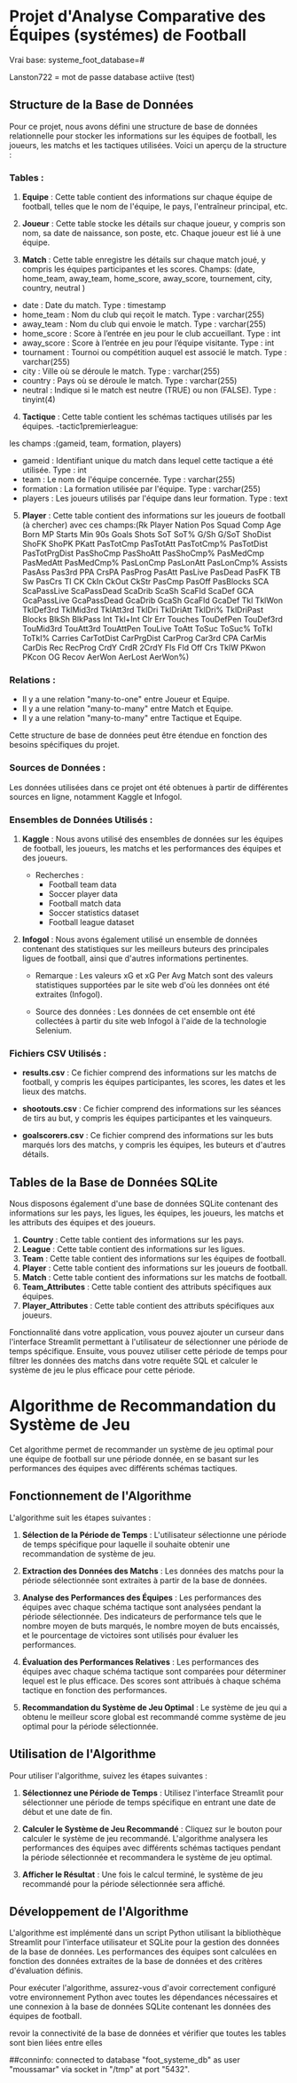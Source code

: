 # Projet d'Analyse Comparative des Équipes (systémes) de Football
Vrai base: systeme_foot_database=#

Lanston722 = mot de passe database actiive (test)
## Structure de la Base de Données

Pour ce projet, nous avons défini une structure de base de données relationnelle pour stocker les informations sur les équipes de football, les joueurs, les matchs et les tactiques utilisées. Voici un aperçu de la structure :

### Tables :

1. **Equipe** : Cette table contient des informations sur chaque équipe de football, telles que le nom de l'équipe, le pays, l'entraîneur principal, etc.

2. **Joueur** : Cette table stocke les détails sur chaque joueur, y compris son nom, sa date de naissance, son poste, etc. Chaque joueur est lié à une équipe.

3. **Match** : Cette table enregistre les détails sur chaque match joué, y compris les équipes participantes et les scores.
Champs: (date, home_team, away_team, home_score,  away_score, tournement, city, country, neutral )

- date : Date du match. Type : timestamp
- home_team : Nom du club qui reçoit le match. Type : varchar(255)
- away_team : Nom du club qui envoie le match. Type : varchar(255)
- home_score : Score à l’entrée en jeu pour le club accueillant. Type : int
- away_score : Score à l’entrée en jeu pour l’équipe visitante. Type : int
- tournament : Tournoi ou compétition auquel est associé le match. Type : varchar(255)
- city : Ville où se déroule le match. Type : varchar(255)
- country : Pays où se déroule le match. Type : varchar(255)
- neutral : Indique si le match est neutre (TRUE) ou non (FALSE). Type : tinyint(4)

4. **Tactique** : Cette table contient les schémas tactiques utilisés par les équipes.
-tactic1premierleague:

les champs :(gameid, team, formation, players)
- gameid : Identifiant unique du match dans lequel cette tactique a été utilisée. Type : int
- team : Le nom de l'équipe concernée. Type : varchar(255)
- formation : La formation utilisée par l'équipe. Type : varchar(255)
- players : Les joueurs utilisés par l'équipe dans leur formation. Type : text

5. **Player** : Cette table contient des informations sur les joueurs de football (à chercher)
avec ces champs:(Rk	Player	Nation	Pos	Squad	Comp	Age	Born	MP	Starts	Min	90s	Goals	Shots	SoT	SoT%	G/Sh	G/SoT	ShoDist	ShoFK	ShoPK	PKatt	PasTotCmp	PasTotAtt	PasTotCmp%	PasTotDist	PasTotPrgDist	PasShoCmp	PasShoAtt	PasShoCmp%	PasMedCmp	PasMedAtt	PasMedCmp%	PasLonCmp	PasLonAtt	PasLonCmp%	Assists	PasAss	Pas3rd	PPA	CrsPA	PasProg	PasAtt	PasLive	PasDead	PasFK	TB	Sw	PasCrs	TI	CK	CkIn	CkOut	CkStr	PasCmp	PasOff	PasBlocks	SCA	ScaPassLive	ScaPassDead	ScaDrib	ScaSh	ScaFld	ScaDef	GCA	GcaPassLive	GcaPassDead	GcaDrib	GcaSh	GcaFld	GcaDef	Tkl	TklWon	TklDef3rd	TklMid3rd	TklAtt3rd	TklDri	TklDriAtt	TklDri%	TklDriPast	Blocks	BlkSh	BlkPass	Int	Tkl+Int	Clr	Err	Touches	TouDefPen	TouDef3rd	TouMid3rd	TouAtt3rd	TouAttPen	TouLive	ToAtt	ToSuc	ToSuc%	ToTkl	ToTkl%	Carries	CarTotDist	CarPrgDist	CarProg	Car3rd	CPA	CarMis	CarDis	Rec	RecProg	CrdY	CrdR	2CrdY	Fls	Fld	Off	Crs	TklW	PKwon	PKcon	OG	Recov	AerWon	AerLost	AerWon%)

### Relations :

- Il y a une relation "many-to-one" entre Joueur et Equipe.
- Il y a une relation "many-to-many" entre Match et Equipe.
- Il y a une relation "many-to-many" entre Tactique et Equipe.

Cette structure de base de données peut être étendue en fonction des besoins spécifiques du projet.




### Sources de Données :

Les données utilisées dans ce projet ont été obtenues à partir de différentes sources en ligne, notamment Kaggle et Infogol.

### Ensembles de Données Utilisés :

1. **Kaggle** : Nous avons utilisé des ensembles de données sur les équipes de football, les joueurs, les matchs et les performances des équipes et des joueurs.

   - Recherches :
     - Football team data
     - Soccer player data
     - Football match data
     - Soccer statistics dataset
     - Football league dataset

2. **Infogol** : Nous avons également utilisé un ensemble de données contenant des statistiques sur les meilleurs buteurs des principales ligues de football, ainsi que d'autres informations pertinentes.

   - Remarque : Les valeurs xG et xG Per Avg Match sont des valeurs statistiques supportées par le site web d'où les données ont été extraites (Infogol).

   - Source des données : Les données de cet ensemble ont été collectées à partir du site web Infogol à l'aide de la technologie Selenium.

### Fichiers CSV Utilisés :

- **results.csv** : Ce fichier comprend des informations sur les matchs de football, y compris les équipes participantes, les scores, les dates et les lieux des matchs.

- **shootouts.csv** : Ce fichier comprend des informations sur les séances de tirs au but, y compris les équipes participantes et les vainqueurs.

- **goalscorers.csv** : Ce fichier comprend des informations sur les buts marqués lors des matchs, y compris les équipes, les buteurs et d'autres détails.

## Tables de la Base de Données SQLite

Nous disposons également d'une base de données SQLite contenant des informations sur les pays, les ligues, les équipes, les joueurs, les matchs et les attributs des équipes et des joueurs.

1. **Country** : Cette table contient des informations sur les pays.
2. **League** : Cette table contient des informations sur les ligues.
3. **Team** : Cette table contient des informations sur les équipes de football.
4. **Player** : Cette table contient des informations sur les joueurs de football.
5. **Match** : Cette table contient des informations sur les matchs de football.
6. **Team_Attributes** : Cette table contient des attributs spécifiques aux équipes.
7. **Player_Attributes** : Cette table contient des attributs spécifiques aux joueurs.

Fonctionnalité dans votre application, vous pouvez ajouter un curseur dans l'interface Streamlit permettant à l'utilisateur de sélectionner une période de temps spécifique. Ensuite, vous pouvez utiliser cette période de temps pour filtrer les données des matchs dans votre requête SQL et calculer le système de jeu le plus efficace pour cette période.

# Algorithme de Recommandation du Système de Jeu

Cet algorithme permet de recommander un système de jeu optimal pour une équipe de football sur une période donnée, en se basant sur les performances des équipes avec différents schémas tactiques.

## Fonctionnement de l'Algorithme

L'algorithme suit les étapes suivantes :

1. **Sélection de la Période de Temps** : L'utilisateur sélectionne une période de temps spécifique pour laquelle il souhaite obtenir une recommandation de système de jeu.

2. **Extraction des Données des Matchs** : Les données des matchs pour la période sélectionnée sont extraites à partir de la base de données.

3. **Analyse des Performances des Équipes** : Les performances des équipes avec chaque schéma tactique sont analysées pendant la période sélectionnée. Des indicateurs de performance tels que le nombre moyen de buts marqués, le nombre moyen de buts encaissés, et le pourcentage de victoires sont utilisés pour évaluer les performances.

4. **Évaluation des Performances Relatives** : Les performances des équipes avec chaque schéma tactique sont comparées pour déterminer lequel est le plus efficace. Des scores sont attribués à chaque schéma tactique en fonction des performances.

5. **Recommandation du Système de Jeu Optimal** : Le système de jeu qui a obtenu le meilleur score global est recommandé comme système de jeu optimal pour la période sélectionnée.

## Utilisation de l'Algorithme

Pour utiliser l'algorithme, suivez les étapes suivantes :

1. **Sélectionnez une Période de Temps** : Utilisez l'interface Streamlit pour sélectionner une période de temps spécifique en entrant une date de début et une date de fin.

2. **Calculer le Système de Jeu Recommandé** : Cliquez sur le bouton pour calculer le système de jeu recommandé. L'algorithme analysera les performances des équipes avec différents schémas tactiques pendant la période sélectionnée et recommandera le système de jeu optimal.

3. **Afficher le Résultat** : Une fois le calcul terminé, le système de jeu recommandé pour la période sélectionnée sera affiché.

## Développement de l'Algorithme

L'algorithme est implémenté dans un script Python utilisant la bibliothèque Streamlit pour l'interface utilisateur et SQLite pour la gestion des données de la base de données. Les performances des équipes sont calculées en fonction des données extraites de la base de données et des critères d'évaluation définis.

Pour exécuter l'algorithme, assurez-vous d'avoir correctement configuré votre environnement Python avec toutes les dépendances nécessaires et une connexion à la base de données SQLite contenant les données des équipes de football.

revoir la connectivité de  la base de données et vérifier que toutes les tables sont bien liées entre elles

##conninfo:
connected to database "foot_systeme_db" as user "moussamar" via socket in "/tmp" at port "5432".